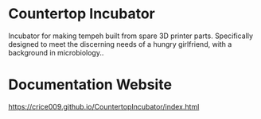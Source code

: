 # Countertop Incubator
Incubator for making tempeh built from spare 3D printer parts. Specifically designed to meet the discerning needs of a hungry girlfriend, with a background in microbiology..

# Documentation Website
https://crice009.github.io/CountertopIncubator/index.html

